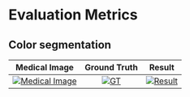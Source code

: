 # Evaluation Metrics

## Color segmentation

| <a target="_blank">**Medical Image**</a> | <a target="_blank">**Ground Truth**</a> | <a target="_blank">**Result**</a> |
| :---: |:---:| :---:|
| [![Medical Image](https://raw.githubusercontent.com/douglasrodriguesx/evaluation-metrics/master/color-segmentation/images/imagemmedica.png)]()    | [![GT](https://raw.githubusercontent.com/douglasrodriguesx/evaluation-metrics/master/color-segmentation/images/GT.bmp)](http://fvcproductions.com) | [![Result](https://raw.githubusercontent.com/douglasrodriguesx/evaluation-metrics/master/color-segmentation/images/results.jpg)](http://fvcproductions.com)  |
